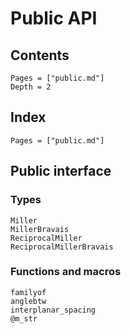 # Public API

## Contents

```@contents
Pages = ["public.md"]
Depth = 2
```

## Index

```@index
Pages = ["public.md"]
```

## Public interface

### Types

```@docs
Miller
MillerBravais
ReciprocalMiller
ReciprocalMillerBravais
```

### Functions and macros

```@docs
familyof
anglebtw
interplanar_spacing
@m_str
```
